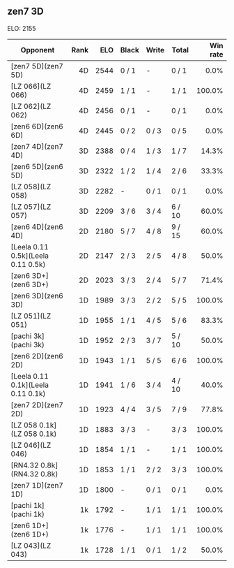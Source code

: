 ## zen7 3D ##

ELO: 2155

Opponent | Rank | ELO | Black | Write | Total | Win rate
---------|-----:|----:|-------|-------|-------|-------:
[zen7 5D](zen7 5D) | 4D | 2544 | 0 / 1 | - | 0 / 1 | 0.0%
[LZ 066](LZ 066) | 4D | 2459 | 1 / 1 | - | 1 / 1 | 100.0%
[LZ 062](LZ 062) | 4D | 2456 | 0 / 1 | - | 0 / 1 | 0.0%
[zen6 6D](zen6 6D) | 4D | 2445 | 0 / 2 | 0 / 3 | 0 / 5 | 0.0%
[zen7 4D](zen7 4D) | 3D | 2388 | 0 / 4 | 1 / 3 | 1 / 7 | 14.3%
[zen6 5D](zen6 5D) | 3D | 2322 | 1 / 2 | 1 / 4 | 2 / 6 | 33.3%
[LZ 058](LZ 058) | 3D | 2282 | - | 0 / 1 | 0 / 1 | 0.0%
[LZ 057](LZ 057) | 3D | 2209 | 3 / 6 | 3 / 4 | 6 / 10 | 60.0%
[zen6 4D](zen6 4D) | 2D | 2180 | 5 / 7 | 4 / 8 | 9 / 15 | 60.0%
[Leela 0.11 0.5k](Leela 0.11 0.5k) | 2D | 2147 | 2 / 3 | 2 / 5 | 4 / 8 | 50.0%
[zen6 3D+](zen6 3D+) | 2D | 2023 | 3 / 3 | 2 / 4 | 5 / 7 | 71.4%
[zen6 3D](zen6 3D) | 1D | 1989 | 3 / 3 | 2 / 2 | 5 / 5 | 100.0%
[LZ 051](LZ 051) | 1D | 1955 | 1 / 1 | 4 / 5 | 5 / 6 | 83.3%
[pachi 3k](pachi 3k) | 1D | 1952 | 2 / 3 | 3 / 7 | 5 / 10 | 50.0%
[zen6 2D](zen6 2D) | 1D | 1943 | 1 / 1 | 5 / 5 | 6 / 6 | 100.0%
[Leela 0.11 0.1k](Leela 0.11 0.1k) | 1D | 1941 | 1 / 6 | 3 / 4 | 4 / 10 | 40.0%
[zen7 2D](zen7 2D) | 1D | 1923 | 4 / 4 | 3 / 5 | 7 / 9 | 77.8%
[LZ 058 0.1k](LZ 058 0.1k) | 1D | 1883 | 3 / 3 | - | 3 / 3 | 100.0%
[LZ 046](LZ 046) | 1D | 1854 | 1 / 1 | - | 1 / 1 | 100.0%
[RN4.32 0.8k](RN4.32 0.8k) | 1D | 1853 | 1 / 1 | 2 / 2 | 3 / 3 | 100.0%
[zen7 1D](zen7 1D) | 1D | 1800 | - | 0 / 1 | 0 / 1 | 0.0%
[pachi 1k](pachi 1k) | 1k | 1792 | - | 1 / 1 | 1 / 1 | 100.0%
[zen6 1D+](zen6 1D+) | 1k | 1776 | - | 1 / 1 | 1 / 1 | 100.0%
[LZ 043](LZ 043) | 1k | 1728 | 1 / 1 | 0 / 1 | 1 / 2 | 50.0%
